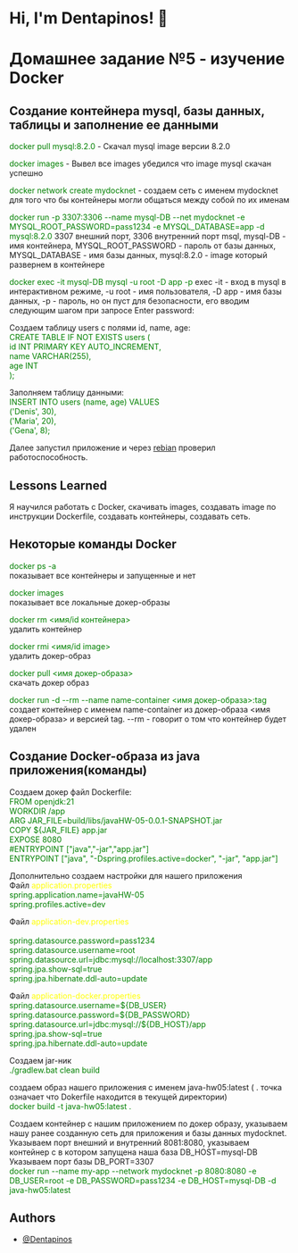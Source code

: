 
# Hi, I'm Dentapinos! 👋


# Домашнее задание №5 - изучение Docker

## Создание контейнера mysql, базы данных, таблицы и заполнение ее данными

<span style="color:green">docker pull mysql:8.2.0 </span>- Скачал mysql image версии 8.2.0

<span style="color:green">docker images</span> - Вывел все images убедился что image mysql скачан успешно

<span style="color:green">docker network create mydocknet</span> - создаем сеть с именем mydocknet для того что бы контейнеры могли общаться между собой по их именам

<span style="color:green">docker run -p 3307:3306 --name mysql-DB --net mydocknet -e MYSQL_ROOT_PASSWORD=pass1234 -e MYSQL_DATABASE=app -d mysql:8.2.0</span> 
3307 внешний порт, 3306 внутренний порт msql, mysql-DB - имя контейнера, MYSQL_ROOT_PASSWORD - пароль от базы данных, MYSQL_DATABASE - имя базы данных, mysql:8.2.0 - image который развернем в контейнере

<span style="color:green">docker exec -it mysql-DB mysql -u root -D app -p</span>
exec -it - вход в mysql в интерактивном режиме, -u root - имя пользователя, -D app - имя базы данных, -p - пароль, но он пуст для безопасности, его вводим следующим шагом при запросе Enter password:

Создаем таблицу users с полями id, name, age:<br>
<span style="color:green">
CREATE TABLE IF NOT EXISTS users (<br>
id INT PRIMARY KEY AUTO_INCREMENT,<br>
name VARCHAR(255),<br>
age INT<br>
);<br>
</span>

Заполняем таблицу данными:<br>
<span style="color:green">
INSERT INTO users (name, age) VALUES<br>
('Denis', 30),<br>
('Maria', 20),<br>
('Gena', 8);<br>
</span>

Далее запустил приложение и через [rebian](https://reqbin.com/) проверил работоспособность.

## Lessons Learned
Я научился работать с Docker, скачивать images, создавать image по инструкции Dockerfile, создавать контейнеры, создавать сеть.

## Некоторые команды Docker

<span style="color:green">docker ps -a</span><br> показывает все контейнеры и запущенные и нет

<span style="color:green">docker images</span><br> показывает все локальные докер-образы

<span style="color:green">docker rm <имя/id контейнера></span><br> удалить контейнер

<span style="color:green">docker rmi <имя/id image></span><br> удалить докер-образ

<span style="color:green">docker pull <имя докер-образа></span><br> скачать докер образ

<span style="color:green">docker run -d --rm --name name-container <имя докер-образа>:tag</span><br> создает контейнер с именем name-container из докер-образа <имя докер-образа> и версией tag. --rm - говорит о том что контейнер будет удален

## Создание Docker-образа из java приложения(команды)

Создаем докер файл Dockerfile:</br>
<span style="color:green">
FROM openjdk:21</br>
WORKDIR /app</br>
ARG JAR_FILE=build/libs/javaHW-05-0.0.1-SNAPSHOT.jar</br>
COPY ${JAR_FILE} app.jar</br>
EXPOSE 8080</br>
#ENTRYPOINT ["java","-jar","app.jar"]</br>
ENTRYPOINT ["java", "-Dspring.profiles.active=docker", "-jar", "app.jar"]</br>

Дополнительно создаем настройки для нашего приложения
</br>
Файл <span style="color:yellow">application.properties
</br><span style="color:green">
spring.application.name=javaHW-05</br>
spring.profiles.active=dev


Файл <span style="color:yellow">application-dev.properties
</br><span style="color:green"></br>
spring.datasource.password=pass1234</br>
spring.datasource.username=root</br>
spring.datasource.url=jdbc:mysql://localhost:3307/app</br>
spring.jpa.show-sql=true</br>
spring.jpa.hibernate.ddl-auto=update


Файл <span style="color:yellow">application-docker.properties
</br><span style="color:green">
spring.datasource.username=\${DB_USER}</br>
spring.datasource.password=\${DB_PASSWORD}</br>
spring.datasource.url=jdbc:mysql://\${DB_HOST}/app</br>
spring.jpa.show-sql=true</br>
spring.jpa.hibernate.ddl-auto=update</br>

Создаем jar-ник</br>
<span style="color:green">
./gradlew.bat clean build

создаем образ нашего приложения с именем java-hw05:latest ( . точка означает что Dokerfile находится в текущей директории)
</br><span style="color:green">
docker build -t java-hw05:latest .

Создаем контейнер с нашим приложением по докер образу, указываем нашу ранее созданную сеть для приложения и базы данных mydocknet.
Указываем порт внешний и внутренний 8081:8080, указываем контейнер с в котором запущена наша база DB_HOST=mysql-DB
Указываем порт базы  DB_PORT=3307
</br><span style="color:green">
docker run --name my-app --network mydocknet -p 8080:8080 -e DB_USER=root -e DB_PASSWORD=pass1234 -e DB_HOST=mysql-DB  -d java-hw05:latest



## Authors

- [@Dentapinos](https://github.com/Dentapinos)


